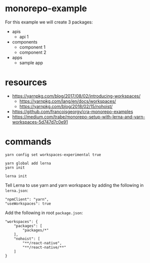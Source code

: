 # monorepo-example

For this example we will create 3 packages:

- apis
    - api 1
- components
    - component 1
    - component 2
- apps    
    - sample app

# resources

- https://yarnpkg.com/blog/2017/08/02/introducing-workspaces/
    - https://yarnpkg.com/lang/en/docs/workspaces/
    - https://yarnpkg.com/blog/2018/02/15/nohoist/
- https://github.com/francoisgeorgy/cra-monorepo-examples
- https://medium.com/trabe/monorepo-setup-with-lerna-and-yarn-workspaces-5d747d7c0e91

# commands
    
    yarn config set workspaces-experimental true
    
    yarn global add lerna
    yarn init
    
    lerna init
    
Tell Lerna to use yarn and yarn workspace by adding the following in `lerna.json`:

    "npmClient": "yarn",
    "useWorkspaces": true
    
Add the following in root `package.json`:    
    
    "workspaces": {
        "packages": [ 
            "packages/*" 
        ],
        "nohoist": [
            "**/react-native", 
            "**/react-native/**"
        ]
    }
